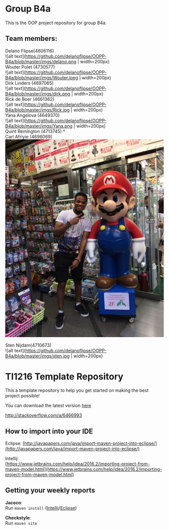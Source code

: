 # Group B4a
This is the OOP project repository for group B4a.

## Team members:
Delano Flipse(4606116)\
![alt text](https://github.com/delanoflipse/OOPP-B4a/blob/master/imgs/delano.png | width=200px)
\
Wouter Polet (4730577)\
![alt text](https://github.com/delanoflipse/OOPP-B4a/blob/master/imgs/Wouter.jpeg | width=200px)
\
Dirk Linders (4697065)\
![alt text](https://github.com/delanoflipse/OOPP-B4a/blob/master/imgs/dirk.png | width=200px)
\
Rick de Boer (4661362)\
![alt text](https://github.com/delanoflipse/OOPP-B4a/blob/master/imgs/Rick.jpg | width=200px)
\
Yana Angelova (4649370)\
![alt text](https://github.com/delanoflipse/OOPP-B4a/blob/master/imgs/Yana.png | width=200px)
\
Quint Remington (4713745) †\
Carl Afriyie (4696069)\
![alt text](https://github.com/delanoflipse/OOPP-B4a/blob/master/imgs/karl.jpg)

Sten Nijdam(4710673)\
![alt text](https://github.com/delanoflipse/OOPP-B4a/blob/master/imgs/sten.jpg | width=200px)

# TI1216 Template Repository

This a template repository to help you get started on making the best project possible!

You can download the latest version [here](https://github.com/SERG-Delft/TI1216/releases)

http://stackoverflow.com/a/6466993

## How to import into your IDE

Eclipse:
[http://javapapers.com/java/import-maven-project-into-eclipse/](http://javapapers.com/java/import-maven-project-into-eclipse/)

Intellij:  
[https://www.jetbrains.com/help/idea/2016.2/importing-project-from-maven-model.html](https://www.jetbrains.com/help/idea/2016.2/importing-project-from-maven-model.html)

## Getting your weekly reports

**Jacoco**:  
Run `maven install` ([Intellij](https://www.jetbrains.com/help/idea/2016.3/getting-started-with-maven.html#execute_maven_goal)/[Eclipse](http://imgur.com/a/6q7pV))

**Checkstyle**:  
Run `maven site`
